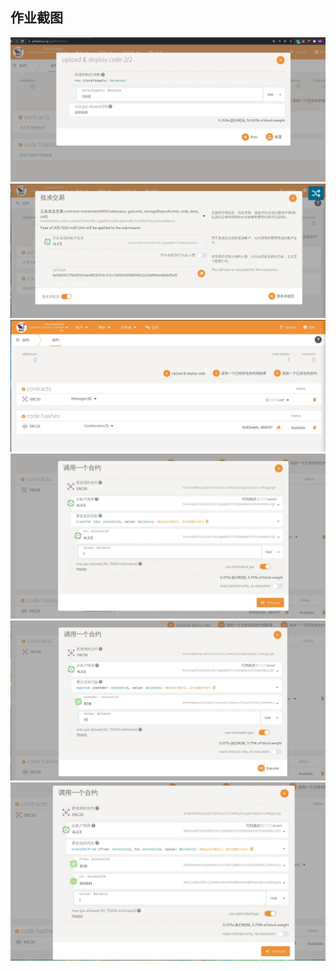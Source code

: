## 作业截图
![](./images/advance01.jpg)
![](./images/advance02.jpg)
![](./images/advance03.jpg)
![](./images/advance04.jpg)
![](./images/advance05.jpg)
![](./images/advance06.jpg)
